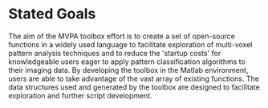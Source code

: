 # Stated Goals #
The aim of the MVPA toolbox effort is to create a set of open-source functions in a widely used language to facilitate exploration of multi-voxel pattern analysis techniques and to reduce the 'startup costs' for knowledgeable users eager to apply pattern classification algorithms to their imaging data. By developing the toolbox in the Matlab environment, users are able to take advantage of the vast array of existing functions. The data structures used and generated by the toolbox are designed to facilitate exploration and further script development.
